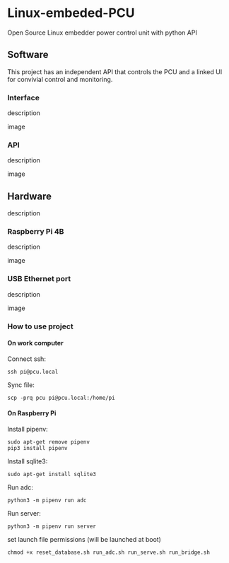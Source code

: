 # Linux-embeded-PCU
Open Source Linux embedder power control unit with python API

## Software

This project has an independent API that controls the PCU and a linked UI for convivial control and monitoring.

### Interface

description

image

### API

description

image

## Hardware

description

### Raspberry Pi 4B

description

image

### USB Ethernet port

description

image

### How to use project

#### On work computer

Connect ssh:

```
ssh pi@pcu.local 
```

Sync file:

```
scp -prq pcu pi@pcu.local:/home/pi
```

#### On Raspberry Pi

Install pipenv:

```
sudo apt-get remove pipenv
pip3 install pipenv
```

Install sqlite3:

```
sudo apt-get install sqlite3
```

Run adc:

```
python3 -m pipenv run adc
```

Run server:

```
python3 -m pipenv run server
```

set launch file permissions (will be launched at boot)

```
chmod +x reset_database.sh run_adc.sh run_serve.sh run_bridge.sh
```
